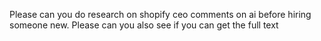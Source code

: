 
Please can you do research on shopify ceo comments on ai before hiring someone new. Please can you also see if you can get the full text